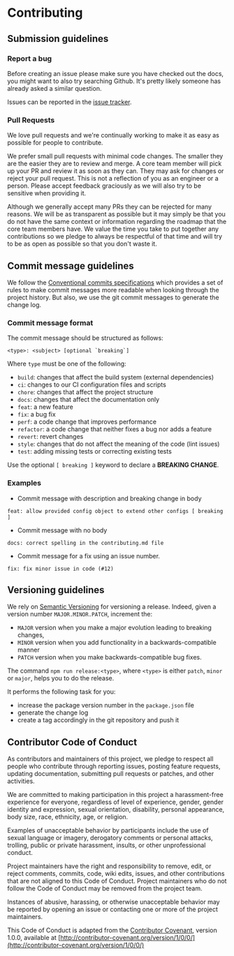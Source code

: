 # Contributing

## Submission guidelines

### Report a bug

Before creating an issue please make sure you have checked out the docs, you might want to also try searching Github. It's pretty likely someone has already asked a similar question.

Issues can be reported in the [issue tracker](https://github.com/kalisio/k-population/issues).

### Pull Requests

We love pull requests and we're continually working to make it as easy as possible for people to contribute.

We prefer small pull requests with minimal code changes. The smaller they are the easier they are to review and merge. A core team member will pick up your PR and review it as soon as they can. They may ask for changes or reject your pull request. This is not a reflection of you as an engineer or a person. Please accept feedback graciously as we will also try to be sensitive when providing it.

Although we generally accept many PRs they can be rejected for many reasons. We will be as transparent as possible but it may simply be that you do not have the same context or information regarding the roadmap that the core team members have. We value the time you take to put together any contributions so we pledge to always be respectful of that time and will try to be as open as possible so that you don't waste it.

## Commit message guidelines

We follow the [Conventional commits specifications](https://www.conventionalcommits.org/en/v1.0.0-beta.3/) which provides a set of rules to make commit messages more readable when looking through the project history. But also, we use the git commit messages to generate the change log.

### Commit message format

The commit message should be structured as follows:

```
<type>: <subject> [optional `breaking`]
```

Where `type` must be one of the following:
* `build`: changes that affect the build system (external dependencies)
* `ci`: changes to our CI configuration files and scripts
* `chore`: changes that affect the project structure
* `docs`: changes that affect the documentation only
* `feat`: a new feature
* `fix`: a bug fix
* `perf`: a code change that improves performance
* `refactor`: a code change that neither fixes a bug nor adds a feature
* `revert`: revert changes
* `style`: changes that do not affect the meaning of the code (lint issues)
* `test`: adding missing tests or correcting existing tests

Use the optional `[ breaking ]` keyword to declare a **BREAKING CHANGE**. 

### Examples

* Commit message with description and breaking change in body
```
feat: allow provided config object to extend other configs [ breaking ]
```

* Commit message with no body
```
docs: correct spelling in the contributing.md file
```

* Commit message for a fix using an issue number.
```
fix: fix minor issue in code (#12)
```

## Versioning guidelines

We rely on [Semantic Versioning](https://semver.org/) for versioning a release. Indeed, given a version number `MAJOR.MINOR.PATCH`, increment the:
* `MAJOR` version when you make a major evolution leading to breaking changes,
* `MINOR` version when you add functionality in a backwards-compatible manner
* `PATCH` version when you make backwards-compatible bug fixes.

The command `npm run release:<type>`, where  `<type>` is either `patch`, `minor` or `major`, helps you to do the release. 

It performs the following task for you:
* increase the package version number in the `package.json` file
* generate the change log
* create a tag accordingly in the git repository and push it

## Contributor Code of Conduct

As contributors and maintainers of this project, we pledge to respect all people who contribute through reporting issues, posting feature requests, updating documentation, submitting pull requests or patches, and other activities.

We are committed to making participation in this project a harassment-free experience for everyone, regardless of level of experience, gender, gender identity and expression, sexual orientation, disability, personal appearance, body size, race, ethnicity, age, or religion.

Examples of unacceptable behavior by participants include the use of sexual language or imagery, derogatory comments or personal attacks, trolling, public or private harassment, insults, or other unprofessional conduct.

Project maintainers have the right and responsibility to remove, edit, or reject comments, commits, code, wiki edits, issues, and other contributions that are not aligned to this Code of Conduct. Project maintainers who do not follow the Code of Conduct may be removed from the project team.

Instances of abusive, harassing, or otherwise unacceptable behavior may be reported by opening an issue or contacting one or more of the project maintainers.

This Code of Conduct is adapted from the [Contributor Covenant](http://contributor-covenant.org), version 1.0.0, available at [http://contributor-covenant.org/version/1/0/0/](http://contributor-covenant.org/version/1/0/0/)